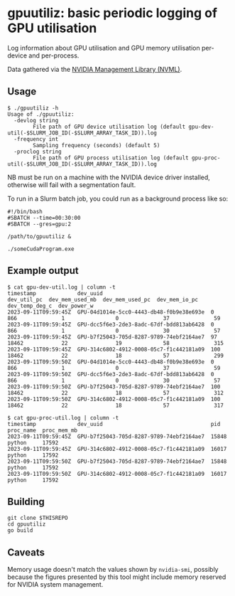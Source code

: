 # gpuutiliz: basic periodic logging of GPU utilisation

Log information about GPU utilisation and GPU memory utilisation per-device and per-process.

Data gathered via the [NVIDIA Management Library (NVML)](https://developer.nvidia.com/nvidia-management-library-nvml).

## Usage

```
$ ./gpuutiliz -h
Usage of ./gpuutiliz:
  -devlog string
    	File path of GPU device utilisation log (default gpu-dev-util(-$SLURM_JOB_ID(-$SLURM_ARRAY_TASK_ID)).log
  -frequency int
    	Sampling frequency (seconds) (default 5)
  -proclog string
    	File path of GPU process utilisation log (default gpu-proc-util(-$SLURM_JOB_ID(-$SLURM_ARRAY_TASK_ID)).log
```

NB must be run on a machine with the NVIDIA device driver installed, otherwise will fail with a segmentation fault.

To run in a Slurm batch job, you could run as a background process like so:

```
#!/bin/bash
#SBATCH --time=00:30:00
#SBATCH --gres=gpu:2

/path/to/gpuutiliz &

./someCudaProgram.exe
```


## Example output

```
$ cat gpu-dev-util.log | column -t
timestamp             dev_uuid                                  dev_util_pc  dev_mem_used_mb  dev_mem_used_pc  dev_mem_io_pc  dev_temp_deg_c  dev_power_w
2023-09-11T09:59:45Z  GPU-04d1014e-5cc0-4443-db48-f0b9e38e693e  0            866              1                0              37              59
2023-09-11T09:59:45Z  GPU-dcc5f6e3-2de3-8adc-67df-bdd813ab6428  0            866              1                0              30              57
2023-09-11T09:59:45Z  GPU-b7f25043-705d-8287-9789-74ebf2164ae7  97           18462            22               19             58              315
2023-09-11T09:59:45Z  GPU-314c6802-4912-0008-05c7-f1c442181a09  100          18462            22               18             57              299
2023-09-11T09:59:50Z  GPU-04d1014e-5cc0-4443-db48-f0b9e38e693e  0            866              1                0              37              59
2023-09-11T09:59:50Z  GPU-dcc5f6e3-2de3-8adc-67df-bdd813ab6428  0            866              1                0              30              57
2023-09-11T09:59:50Z  GPU-b7f25043-705d-8287-9789-74ebf2164ae7  100          18462            22               18             57              312
2023-09-11T09:59:50Z  GPU-314c6802-4912-0008-05c7-f1c442181a09  100          18462            22               18             57              317

$ cat gpu-proc-util.log | column -t
timestamp             dev_uuid                                  pid    proc_name  proc_mem_mb
2023-09-11T09:59:45Z  GPU-b7f25043-705d-8287-9789-74ebf2164ae7  15848  python     17592
2023-09-11T09:59:45Z  GPU-314c6802-4912-0008-05c7-f1c442181a09  16017  python     17592
2023-09-11T09:59:50Z  GPU-b7f25043-705d-8287-9789-74ebf2164ae7  15848  python     17592
2023-09-11T09:59:50Z  GPU-314c6802-4912-0008-05c7-f1c442181a09  16017  python     17592
```

## Building

```
git clone $THISREPO
cd gpuutiliz
go build
```

## Caveats

Memory usage doesn't match the values shown by `nvidia-smi`,
possibly because the figures presented by this tool might include memory reserved for NVIDIA system management.
